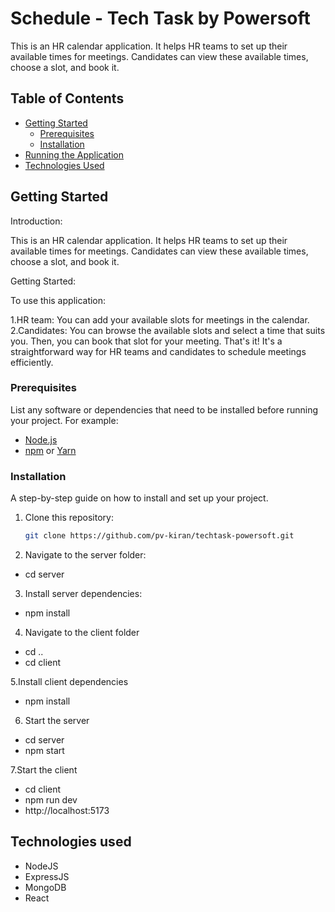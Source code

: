 # Schedule - Tech Task by Powersoft

This is an HR calendar application. It helps HR teams to set up their available times for meetings. Candidates can view these available times, choose a slot, and book it.

## Table of Contents

- [Getting Started](#getting-started)
  - [Prerequisites](#prerequisites)
  - [Installation](#installation)
- [Running the Application](#running-the-application)
- [Technologies Used](#technologies-used)

## Getting Started

Introduction:

This is an HR calendar application. It helps HR teams to set up their available times for meetings. Candidates can view these available times, choose a slot, and book it.

Getting Started:

To use this application:

1.HR team: You can add your available slots for meetings in the calendar.
2.Candidates: You can browse the available slots and select a time that suits you. Then, you can book that slot for your meeting.
That's it! It's a straightforward way for HR teams and candidates to schedule meetings efficiently.






### Prerequisites

List any software or dependencies that need to be installed before running your project. For example:

- [Node.js](https://nodejs.org/)
- [npm](https://www.npmjs.com/) or [Yarn](https://yarnpkg.com/)

### Installation

A step-by-step guide on how to install and set up your project.

1. Clone this repository:

   ```bash
   git clone https://github.com/pv-kiran/techtask-powersoft.git

2. Navigate to the server folder:
- cd server

3. Install server dependencies:
- npm install

4. Navigate to the client folder
- cd ..
- cd client

5.Install client dependencies
- npm install

6. Start the server
- cd server
- npm start

7.Start the client
- cd client
- npm run dev
- http://localhost:5173


## Technologies used

- NodeJS
- ExpressJS
- MongoDB
- React


